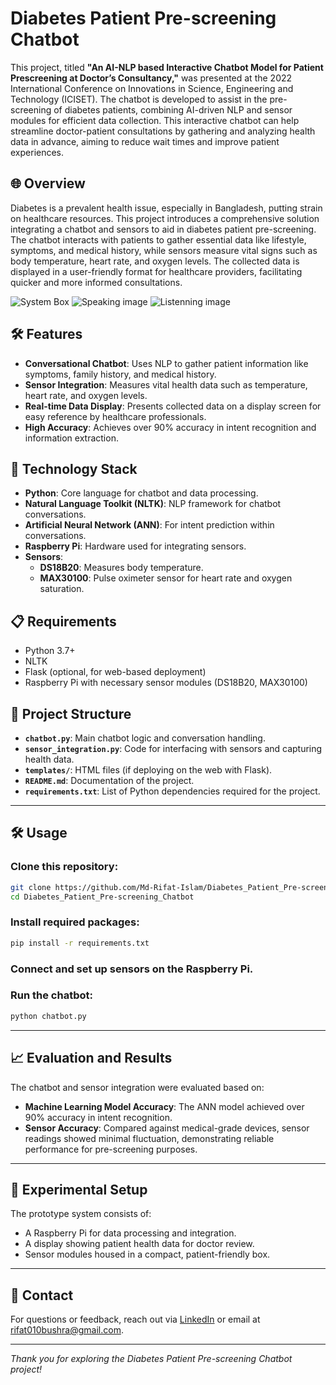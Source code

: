 # Diabetes Patient Pre-screening Chatbot

This project, titled **"An AI-NLP based Interactive Chatbot Model for Patient Prescreening at Doctor’s Consultancy,"** was presented at the 2022 International Conference on Innovations in Science, Engineering and Technology (ICISET). The chatbot is developed to assist in the pre-screening of diabetes patients, combining AI-driven NLP and sensor modules for efficient data collection. This interactive chatbot can help streamline doctor-patient consultations by gathering and analyzing health data in advance, aiming to reduce wait times and improve patient experiences.

## 🌐 Overview

Diabetes is a prevalent health issue, especially in Bangladesh, putting strain on healthcare resources. This project introduces a comprehensive solution integrating a chatbot and sensors to aid in diabetes patient pre-screening. The chatbot interacts with patients to gather essential data like lifestyle, symptoms, and medical history, while sensors measure vital signs such as body temperature, heart rate, and oxygen levels. The collected data is displayed in a user-friendly format for healthcare providers, facilitating quicker and more informed consultations.

![System Box](./Images2/box.jpeg)
![Speaking image](./Images2/speaking.jpeg)
![Listenning image](./Images2/listenning.jpeg)

## 🛠️ Features

- **Conversational Chatbot**: Uses NLP to gather patient information like symptoms, family history, and medical history.
- **Sensor Integration**: Measures vital health data such as temperature, heart rate, and oxygen levels.
- **Real-time Data Display**: Presents collected data on a display screen for easy reference by healthcare professionals.
- **High Accuracy**: Achieves over 90% accuracy in intent recognition and information extraction.

## 🚀 Technology Stack

- **Python**: Core language for chatbot and data processing.
- **Natural Language Toolkit (NLTK)**: NLP framework for chatbot conversations.
- **Artificial Neural Network (ANN)**: For intent prediction within conversations.
- **Raspberry Pi**: Hardware used for integrating sensors.
- **Sensors**:
  - **DS18B20**: Measures body temperature.
  - **MAX30100**: Pulse oximeter sensor for heart rate and oxygen saturation.
  
## 📋 Requirements

- Python 3.7+
- NLTK
- Flask (optional, for web-based deployment)
- Raspberry Pi with necessary sensor modules (DS18B20, MAX30100)

## 📂 Project Structure

- **`chatbot.py`**: Main chatbot logic and conversation handling.
- **`sensor_integration.py`**: Code for interfacing with sensors and capturing health data.
- **`templates/`**: HTML files (if deploying on the web with Flask).
- **`README.md`**: Documentation of the project.
- **`requirements.txt`**: List of Python dependencies required for the project.

---

## 🛠️ Usage

### Clone this repository:

```bash
git clone https://github.com/Md-Rifat-Islam/Diabetes_Patient_Pre-screening_Chatbot.git
cd Diabetes_Patient_Pre-screening_Chatbot
```

### Install required packages:

```bash
pip install -r requirements.txt
```

### Connect and set up sensors on the Raspberry Pi.

### Run the chatbot:

```bash
python chatbot.py
```

---

## 📈 Evaluation and Results

The chatbot and sensor integration were evaluated based on:

- **Machine Learning Model Accuracy**: The ANN model achieved over 90% accuracy in intent recognition.
- **Sensor Accuracy**: Compared against medical-grade devices, sensor readings showed minimal fluctuation, demonstrating reliable performance for pre-screening purposes.

---

## 🔬 Experimental Setup

The prototype system consists of:

- A Raspberry Pi for data processing and integration.
- A display showing patient health data for doctor review.
- Sensor modules housed in a compact, patient-friendly box.

---

## 📧 Contact

For questions or feedback, reach out via [LinkedIn](https://www.linkedin.com/in/muhammad-rifat-islam-9ab376230/) or email at rifat010bushra@gmail.com.

---

*Thank you for exploring the Diabetes Patient Pre-screening Chatbot project!*

